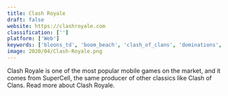 ```yaml
---
title: Clash Royale
draft: false 
website: https://clashroyale.com
classification: ['']
platform: ['Web']
keywords: ['bloons_td', 'boom_beach', 'clash_of_clans', 'dominations', 'empire:_four_kingdoms', 'empires_and_allies', 'fieldrunners_attack', 'foobillard', 'game_of_war', 'hearthstone', 'jungle_heat', 'kingdom_rush', 'mobile_strike', 'star_wars:_commander', 'starcraft', 'summoners_war', 'total_war', 'tower_duel', 'towermadness']
image: 2020/04/Clash-Royale.png
---
```

Clash Royale is one of the most popular mobile games on the market, and it comes from SuperCell, the same producer of other classics like Clash of Clans. Read more about Clash Royale.